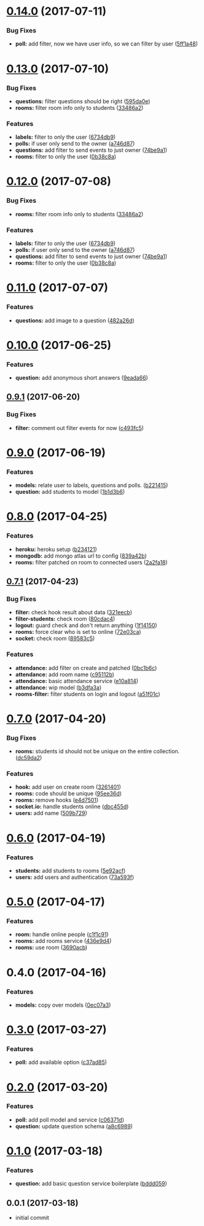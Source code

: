 <a name="0.14.0"></a>
# [0.14.0](https://github.com/pedrosobral/rsa-backend/compare/0.13.0...v0.14.0) (2017-07-11)


### Bug Fixes

* **poll:** add filter, now we have user info, so we can filter by user ([5ff1a48](https://github.com/pedrosobral/rsa-backend/commit/5ff1a48))



<a name="0.13.0"></a>
# [0.13.0](https://github.com/pedrosobral/rsa-backend/compare/0.11.0...v0.13.0) (2017-07-10)


### Bug Fixes

* **questions:** filter questions should be right ([595da0e](https://github.com/pedrosobral/rsa-backend/commit/595da0e))
* **rooms:** filter room info only to students ([33486a2](https://github.com/pedrosobral/rsa-backend/commit/33486a2))


### Features

* **labels:** filter to only the user ([6734db9](https://github.com/pedrosobral/rsa-backend/commit/6734db9))
* **polls:** if user only send to the owner ([a746d87](https://github.com/pedrosobral/rsa-backend/commit/a746d87))
* **questions:** add filter to send events to just owner ([74be9a1](https://github.com/pedrosobral/rsa-backend/commit/74be9a1))
* **rooms:** filter to only the user ([0b38c8a](https://github.com/pedrosobral/rsa-backend/commit/0b38c8a))



<a name="0.12.0"></a>
# [0.12.0](https://github.com/pedrosobral/rsa-backend/compare/0.11.0...v0.12.0) (2017-07-08)


### Bug Fixes

* **rooms:** filter room info only to students ([33486a2](https://github.com/pedrosobral/rsa-backend/commit/33486a2))


### Features

* **labels:** filter to only the user ([6734db9](https://github.com/pedrosobral/rsa-backend/commit/6734db9))
* **polls:** if user only send to the owner ([a746d87](https://github.com/pedrosobral/rsa-backend/commit/a746d87))
* **questions:** add filter to send events to just owner ([74be9a1](https://github.com/pedrosobral/rsa-backend/commit/74be9a1))
* **rooms:** filter to only the user ([0b38c8a](https://github.com/pedrosobral/rsa-backend/commit/0b38c8a))



<a name="0.11.0"></a>
# [0.11.0](https://github.com/pedrosobral/rsa-backend/compare/0.10.0...v0.11.0) (2017-07-07)


### Features

* **questions:** add image to a question ([482a26d](https://github.com/pedrosobral/rsa-backend/commit/482a26d))



<a name="0.10.0"></a>
# [0.10.0](https://github.com/pedrosobral/rsa-backend/compare/0.9.1...v0.10.0) (2017-06-25)


### Features

* **question:** add anonymous short answers ([9eada66](https://github.com/pedrosobral/rsa-backend/commit/9eada66))



<a name="0.9.1"></a>
## [0.9.1](https://github.com/pedrosobral/rsa-backend/compare/0.9.0...v0.9.1) (2017-06-20)


### Bug Fixes

* **filter:** comment out filter events for now ([c493fc5](https://github.com/pedrosobral/rsa-backend/commit/c493fc5))



<a name="0.9.0"></a>
# [0.9.0](https://github.com/pedrosobral/rsa-backend/compare/0.8.0...v0.9.0) (2017-06-19)


### Features

* **models:** relate user to labels, questions and polls. ([b221415](https://github.com/pedrosobral/rsa-backend/commit/b221415))
* **question:** add students to model ([1b1d3b6](https://github.com/pedrosobral/rsa-backend/commit/1b1d3b6))



<a name="0.8.0"></a>
# [0.8.0](https://github.com/pedrosobral/rsa-backend/compare/0.7.1...v0.8.0) (2017-04-25)


### Features

* **heroku:** heroku setup ([b234121](https://github.com/pedrosobral/rsa-backend/commit/b234121))
* **mongodb:** add mongo atlas url to config ([839a42b](https://github.com/pedrosobral/rsa-backend/commit/839a42b))
* **rooms:** filter patched on room to connected users ([2a2fa18](https://github.com/pedrosobral/rsa-backend/commit/2a2fa18))



<a name="0.7.1"></a>
## [0.7.1](https://github.com/pedrosobral/rsa-backend/compare/0.7.0...v0.7.1) (2017-04-23)


### Bug Fixes

* **filter:** check hook result about data ([321eecb](https://github.com/pedrosobral/rsa-backend/commit/321eecb))
* **filter-students:** check room ([80cdac4](https://github.com/pedrosobral/rsa-backend/commit/80cdac4))
* **logout:** guard check and don't return anything ([1f14150](https://github.com/pedrosobral/rsa-backend/commit/1f14150))
* **rooms:** force clear who is set to online ([72e03ca](https://github.com/pedrosobral/rsa-backend/commit/72e03ca))
* **socket:** check room ([89583c5](https://github.com/pedrosobral/rsa-backend/commit/89583c5))


### Features

* **attendance:** add filter on create and patched ([0bc1b6c](https://github.com/pedrosobral/rsa-backend/commit/0bc1b6c))
* **attendance:** add room name ([c95112b](https://github.com/pedrosobral/rsa-backend/commit/c95112b))
* **attendance:** basic attendance service ([e10a814](https://github.com/pedrosobral/rsa-backend/commit/e10a814))
* **attendance:** wip model ([b3dfa3a](https://github.com/pedrosobral/rsa-backend/commit/b3dfa3a))
* **rooms-filter:** filter students on login and logout ([a51f01c](https://github.com/pedrosobral/rsa-backend/commit/a51f01c))



<a name="0.7.0"></a>
# [0.7.0](https://github.com/pedrosobral/rsa-backend/compare/0.6.0...v0.7.0) (2017-04-20)


### Bug Fixes

* **rooms:** students id should not be unique on the entire collection. ([dc59da2](https://github.com/pedrosobral/rsa-backend/commit/dc59da2))


### Features

* **hook:** add user on create room ([3261401](https://github.com/pedrosobral/rsa-backend/commit/3261401))
* **rooms:** code should be unique ([95ee36d](https://github.com/pedrosobral/rsa-backend/commit/95ee36d))
* **rooms:** remove hooks ([e4d7501](https://github.com/pedrosobral/rsa-backend/commit/e4d7501))
* **socket.io:** handle students online ([dbc455d](https://github.com/pedrosobral/rsa-backend/commit/dbc455d))
* **users:** add name ([509b729](https://github.com/pedrosobral/rsa-backend/commit/509b729))



<a name="0.6.0"></a>
# [0.6.0](https://github.com/pedrosobral/rsa-backend/compare/0.5.0...v0.6.0) (2017-04-19)


### Features

* **students:** add students to rooms ([5e92acf](https://github.com/pedrosobral/rsa-backend/commit/5e92acf))
* **users:** add users and authentication ([73a593f](https://github.com/pedrosobral/rsa-backend/commit/73a593f))



<a name="0.5.0"></a>
# [0.5.0](https://github.com/pedrosobral/rsa-backend/compare/0.4.0...v0.5.0) (2017-04-17)


### Features

* **room:** handle online people ([c1f1c91](https://github.com/pedrosobral/rsa-backend/commit/c1f1c91))
* **rooms:** add rooms service ([436e9d4](https://github.com/pedrosobral/rsa-backend/commit/436e9d4))
* **rooms:** use room ([3690acb](https://github.com/pedrosobral/rsa-backend/commit/3690acb))



<a name="0.4.0"></a>
# 0.4.0 (2017-04-16)


### Features

* **models:** copy over models ([0ec07a3](https://github.com/pedrosobral/rsa-backend/commit/0ec07a3))


<a name="0.3.0"></a>
# [0.3.0](https://github.com/pedrosobral/rsa-backend/compare/0.2.0...v0.3.0) (2017-03-27)


### Features

* **poll:** add available option ([c37ad85](https://github.com/pedrosobral/rsa-backend/commit/c37ad85))



<a name="0.2.0"></a>
# [0.2.0](https://github.com/pedrosobral/rsa-backend/compare/0.1.0...v0.2.0) (2017-03-20)


### Features

* **poll:** add poll model and service ([c06371d](https://github.com/pedrosobral/rsa-backend/commit/c06371d))
* **question:** update question schema ([a8c6989](https://github.com/pedrosobral/rsa-backend/commit/a8c6989))



<a name="0.1.0"></a>
# [0.1.0](https://github.com/pedrosobral/rsa-backend/compare/0.0.1...v0.1.0) (2017-03-18)


### Features

* **question:** add basic question service boilerplate ([bddd059](https://github.com/pedrosobral/rsa-backend/commit/bddd059))



<a name="0.0.1"></a>
## 0.0.1 (2017-03-18)

- initial commit
